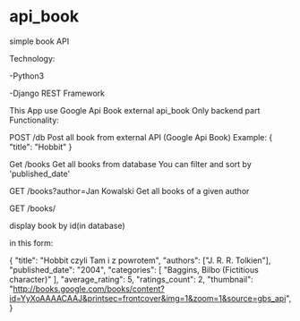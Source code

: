 # api_book
 simple book API

Technology:

-Python3

-Django REST Framework


This App use Google Api Book external api_book
Only backend part
Functionality:

POST /db
Post all book from external API (Google Api Book)
Example:
{
"title": "Hobbit"
}


Get /books 
Get all books from database 
You can filter and sort by 'published_date'


GET /books?author=Jan Kowalski
 Get all books of a given author

GET /books/<bookId>

display book by id(in database)

in this form:

{
    "title": "Hobbit czyli Tam i z powrotem",
    "authors": ["J. R. R. Tolkien"],
    "published_date": "2004",
    "categories": [
        "Baggins, Bilbo (Fictitious character)"
      ],
    "average_rating": 5,
    "ratings_count": 2,
    "thumbnail": "http://books.google.com/books/content?id=YyXoAAAACAAJ&printsec=frontcover&img=1&zoom=1&source=gbs_api",
}



